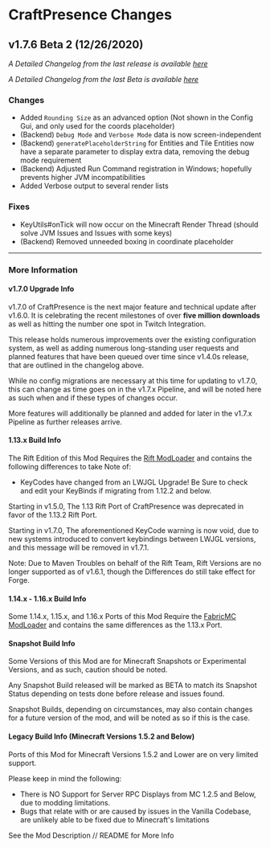 # CraftPresence Changes

## v1.7.6 Beta 2 (12/26/2020)

_A Detailed Changelog from the last release is available [here](https://gitlab.com/CDAGaming/CraftPresence/-/compare/release%2Fv1.7.5...release%2Fv1.7.6+Beta.2)_

_A Detailed Changelog from the last Beta is available [here](https://gitlab.com/CDAGaming/CraftPresence/-/compare/release%2Fv1.7.6+Beta.1...release%2Fv1.7.6+Beta.2)_

### Changes

*   Added `Rounding Size` as an advanced option (Not shown in the Config Gui, and only used for the coords placeholder)
*   (Backend) `Debug Mode` and `Verbose Mode` data is now screen-independent
*   (Backend) `generatePlaceholderString` for Entities and Tile Entities now have a separate parameter to display extra data, removing the debug mode requirement
*   (Backend) Adjusted Run Command registration in Windows; hopefully prevents higher JVM incompatibilities
*   Added Verbose output to several render lists

### Fixes

*   KeyUtils#onTick will now occur on the Minecraft Render Thread (should solve JVM Issues and Issues with some keys)
*   (Backend) Removed unneeded boxing in coordinate placeholder

___

### More Information

#### v1.7.0 Upgrade Info

v1.7.0 of CraftPresence is the next major feature and technical update after v1.6.0.
It is celebrating the recent milestones of over **five million downloads** as well as hitting the number one spot in Twitch Integration.

This release holds numerous improvements over the existing configuration system, as well as adding numerous long-standing user requests and planned features that have been queued over time since v1.4.0s release,
that are outlined in the changelog above.

While no config migrations are necessary at this time for updating to v1.7.0, this can change as time goes on in the v1.7.x Pipeline, and will be noted here as such when and if these types of changes occur.

More features will additionally be planned and added for later in the v1.7.x Pipeline as further releases arrive.

#### 1.13.x Build Info

The Rift Edition of this Mod Requires the [Rift ModLoader](https://www.curseforge.com/minecraft/mc-mods/rift) and contains the following differences to take Note of:

*   KeyCodes have changed from an LWJGL Upgrade! Be Sure to check and edit your KeyBinds if migrating from 1.12.2 and below.

Starting in v1.5.0, The 1.13 Rift Port of CraftPresence was deprecated in favor of the 1.13.2 Rift Port.

Starting in v1.7.0, The aforementioned KeyCode warning is now void, due to new systems introduced to convert keybindings between LWJGL versions, and this message will be removed in v1.7.1.

Note: Due to Maven Troubles on behalf of the Rift Team, Rift Versions are no longer supported as of v1.6.1, though the Differences do still take effect for Forge.

#### 1.14.x - 1.16.x Build Info

Some 1.14.x, 1.15.x, and 1.16.x Ports of this Mod Require the [FabricMC ModLoader](https://www.curseforge.com/minecraft/mc-mods/fabric-api) and contains the same differences as the 1.13.x Port.

#### Snapshot Build Info

Some Versions of this Mod are for Minecraft Snapshots or Experimental Versions, and as such, caution should be noted.

Any Snapshot Build released will be marked as BETA to match its Snapshot Status depending on tests done before release and issues found.

Snapshot Builds, depending on circumstances, may also contain changes for a future version of the mod, and will be noted as so if this is the case.

#### Legacy Build Info (Minecraft Versions 1.5.2 and Below)

Ports of this Mod for Minecraft Versions 1.5.2 and Lower are on very limited support.

Please keep in mind the following:

*   There is NO Support for Server RPC Displays from MC 1.2.5 and Below, due to modding limitations.
*   Bugs that relate with or are caused by issues in the Vanilla Codebase, are unlikely able to be fixed due to Minecraft's limitations

See the Mod Description // README for More Info
